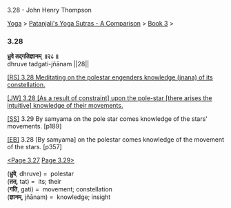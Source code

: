 3.28 - John Henry Thompson 

[Yoga](../../../yoga.html)‎ > ‎[Patanjali's Yoga Sutras - A Comparison](../../patanjani.html)‎ > ‎[Book 3](../book-3.html)‎ > ‎

### 3.28

**ध्रुवे तद्गतिज्ञानम् ॥२८॥**  
dhruve tadgati-jñānam ||28||  
  
  
[\[RS\] 3.28 Meditating on the polestar engenders knowledge (jnana) of its constellation.](http://www.ashtangayoga.info/philosophy/yoga-sutra-patanjali/chapter-3/item/dhruve-tadgati-jnanam-28/)  
  
[\[JW\] 3.28 \[As a result of constraint\] upon the pole-star \[there arises the intuitive\] knowledge of their movements.](http://books.google.com/books?id=YzFImjtOxUwC&pg=PA260&ci=182%2C473%2C755%2C60&source=bookclip)  
  
[\[SS\]](http://www.amazon.com/Yoga-Sutras-Patanjali-Commentary-Satchidananda/dp/0932040381) 3.29 By samyama on the pole star comes knowledge of the stars' movements. \[p189\]  
  
[\[EB\]](http://www.amazon.com/Yoga-Sutras-Patanjali-Translation-Commentary/dp/0865477361/ref=sr_1_1?ie=UTF8&s=books&qid=1250508322&sr=1-1) 3.28 \[By samyama\] on the polestar comes knowledge of the movement of the stars. \[p357\]  
  
  
[<Page 3.27](327.html)  [Page 3.29>](329.html)  
  
  

(**ध्रुवे**, dhruve) =  polestar  
(**तत्**, tat) =  its; their  
(**गति**, gati) =  movement; constellation  
(**ज्ञानम्**, jñānam) =  knowledge; insight


